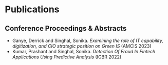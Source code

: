 # Publications

## Conference Proceedings & Abstracts

- Ganye, Derrick and Singhal, Sonika. *Examining the role of IT capability, digitization, and CIO strategic position on Green IS* (AMCIS 2023)  
- Kumar, Prashant and Singhal, Sonika. *Detection Of Fraud In Fintech Applications Using Predictive Analysis* (IGBR 2022)
